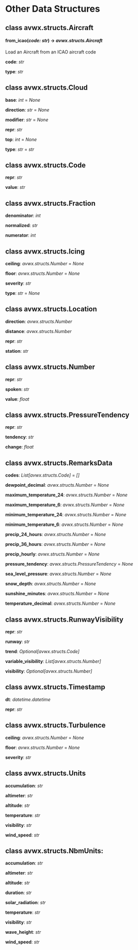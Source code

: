 # Other Data Structures

## class avwx.structs.**Aircraft**

#### **from_icao**(*code: str*) -> *avwx.structs.Aircraft*

Load an Aircraft from an ICAO aircraft code

**code**: *str*

**type**: *str*

## class avwx.structs.**Cloud**

**base**: *int* = *None*

**direction**: *str* = *None*

**modifier**: *str* = *None*

**repr**: *str*

**top**: *int* = *None*

**type**: *str* = *str*

## class avwx.structs.**Code**

**repr**: *str*

**value**: *str*

## class avwx.structs.**Fraction**

**denominator**: *int*

**normalized**: *str*

**numerator**: *int*

## class avwx.structs.**Icing**

**ceiling**: *avwx.structs.Number* = *None*

**floor**: *avwx.structs.Number* = *None*

**severity**: *str*

**type**: *str* = *None*

## class avwx.structs.**Location**

**direction**: *avwx.structs.Number*

**distance**: *avwx.structs.Number*

**repr**: *str*

**station**: *str*

## class avwx.structs.**Number**

**repr**: *str*

**spoken**: *str*

**value**: *float*

## class avwx.structs.**PressureTendency**

**repr**: *str*

**tendency**: *str*

**change**: *float*

## class avwx.structs.**RemarksData**

**codes**: *List[avwx.structs.Code]* = *[]*

**dewpoint_decimal**: *avwx.structs.Number* = *None*

**maximum_temperature_24**: *avwx.structs.Number* = *None*

**maximum_temperature_6**: *avwx.structs.Number* = *None*

**minimum_temperature_24**: *avwx.structs.Number* = *None*

**minimum_temperature_6**: *avwx.structs.Number* = *None*

**precip_24_hours**: *avwx.structs.Number* = *None*

**precip_36_hours**: *avwx.structs.Number* = *None*

**precip_hourly**: *avwx.structs.Number* = *None*

**pressure_tendency**: *avwx.structs.PressureTendency* = *None*

**sea_level_pressure**: *avwx.structs.Number* = *None*

**snow_depth**: *avwx.structs.Number* = *None*

**sunshine_minutes**: *avwx.structs.Number* = *None*

**temperature_decimal**: *avwx.structs.Number* = *None*

## class avwx.structs.**RunwayVisibility**

**repr**: *str*

**runway**: *str*

**trend**: *Optional[avwx.structs.Code]*

**variable_visibility**: *List[avwx.structs.Number]*

**visibility**: *Optional[avwx.structs.Number]*

## class avwx.structs.**Timestamp**

**dt**: *datetime.datetime*

**repr**: *str*

## class avwx.structs.**Turbulence**

**ceiling**: *avwx.structs.Number* = *None*

**floor**: *avwx.structs.Number* = *None*

**severity**: *str*

## class avwx.structs.**Units**

**accumulation**: *str*

**altimeter**: *str*

**altitude**: *str*

**temperature**: *str*

**visibility**: *str*

**wind_speed**: *str*


## class avwx.structs.**NbmUnits**:

**accumulation**: *str*

**altimeter**: *str*

**altitude**: *str*

**duration**: *str*

**solar_radiation**: *str*

**temperature**: *str*

**visibility**: *str*

**wave_height**: *str*

**wind_speed**: *str*